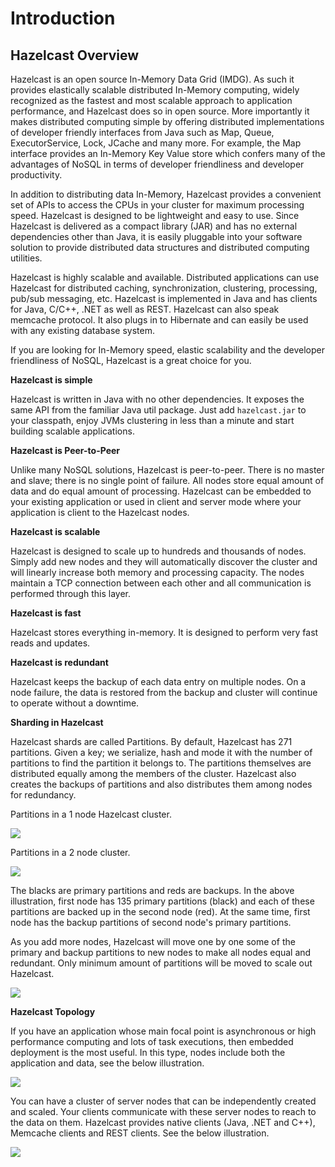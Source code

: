 # Introduction

## Hazelcast Overview

Hazelcast is an open source In-Memory Data Grid (IMDG). 
As such it provides elastically scalable distributed In-Memory computing, widely recognized as the fastest and most scalable approach to application performance, and Hazelcast does so in open source.
More importantly it makes distributed computing simple by offering distributed implementations of developer friendly interfaces from Java such as Map, Queue, ExecutorService, Lock, JCache and many more. For example, the Map interface provides an In-Memory Key Value store which confers many of the advantages of NoSQL in terms of developer friendliness and developer productivity.

In addition to distributing data In-Memory, Hazelcast provides a convenient set of APIs to access the CPUs in your cluster for maximum processing speed. 
Hazelcast is designed to be lightweight and easy to use. Since Hazelcast is delivered as a compact library (JAR) and has no external dependencies other than Java, it is easily pluggable into your software solution to provide distributed data structures and distributed computing utilities. 

Hazelcast is highly scalable and available. Distributed applications can use Hazelcast for distributed caching, synchronization, clustering, processing, pub/sub messaging, etc. Hazelcast is implemented in Java and has clients for Java, C/C++, .NET as well as REST. Hazelcast can also speak memcache protocol. It also plugs in to Hibernate and can easily be used with any existing database system.

If you are looking for In-Memory speed, elastic scalability and the developer friendliness of NoSQL, Hazelcast is a great choice for you.

**Hazelcast is simple**

Hazelcast is written in Java with no other dependencies. It exposes the same API from the familiar Java util package. Just add `hazelcast.jar` to your classpath, enjoy JVMs clustering in less than a minute and start building scalable applications. 

**Hazelcast is Peer-to-Peer**

Unlike many NoSQL solutions, Hazelcast is peer-to-peer. There is no master and slave; there is no single point of failure. All nodes store equal amount of data and do equal amount of processing. Hazelcast can be embedded to your existing application or used in client and server mode where your application is client to the Hazelcast nodes.

**Hazelcast is scalable**

Hazelcast is designed to scale up to hundreds and thousands of nodes. Simply add new nodes and they will automatically discover the cluster and will linearly increase both memory and processing capacity. The nodes maintain a TCP connection between each other and all communication is performed through this layer.

**Hazelcast is fast**

Hazelcast stores everything in-memory. It is designed to perform very fast reads and updates.

**Hazelcast is redundant**

Hazelcast keeps the backup of each data entry on multiple nodes. On a node failure, the data is restored from the backup and cluster will continue to operate without a downtime.

**Sharding in Hazelcast**

Hazelcast shards are called Partitions. By default, Hazelcast has 271 partitions. Given a key; we serialize, hash and mode it with the number of partitions to find the partition it belongs to. The partitions themselves are distributed equally among the members of the cluster. Hazelcast also creates the backups of partitions and also distributes them among nodes for redundancy.

Partitions in a 1 node Hazelcast cluster.

![](images/NodePartition.jpg)

Partitions in a 2 node cluster. 

![](images/BackupPartitions.jpg)

The blacks are primary partitions and reds are backups. In the above illustration, first node has 135 primary partitions (black) and each of these partitions are backed up in the second node (red). At the same time, first node has the backup partitions of second node's primary partitions.

As you add more nodes, Hazelcast will move one by one some of the primary and backup partitions to new nodes to make all nodes equal and redundant. Only minimum amount of partitions will be moved to scale out Hazelcast.

![](images/4NodeCluster.jpg)


**Hazelcast Topology**

If you have an application whose main focal point is asynchronous or high performance computing and lots of task executions, then embedded deployment is the most useful. In this type, nodes include both the application and data, see the below illustration.

![](images/P2Pcluster.jpg)



You can have a cluster of server nodes that can be independently created and scaled. Your clients communicate with these server nodes to reach to the data on them. Hazelcast provides native clients (Java, .NET and C++), Memcache clients and REST clients. See the below illustration.

![](images/CSCluster.jpg)

